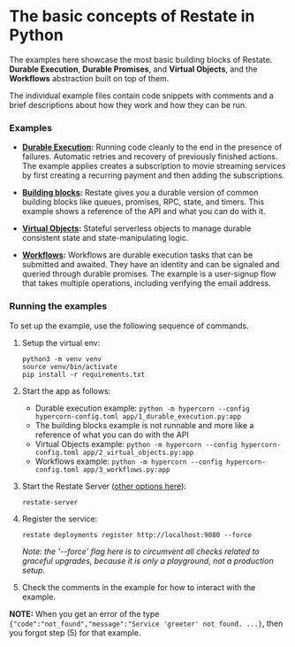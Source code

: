 # The basic concepts of Restate in Python

The examples here showcase the most basic building blocks of Restate. **Durable Execution**,
**Durable Promises**, and **Virtual Objects**, and the **Workflows** abstraction built on top
of them.

The individual example files contain code snippets with comments and a brief descriptions
about how they work and how they can be run.  

### Examples

* **[Durable Execution](app/0_durable_execution.py):** Running code cleanly
  to the end in the presence of failures. Automatic retries and recovery of previously
  finished actions. The example applies creates a subscription to movie streaming services
  by first creating a recurring payment and then adding the subscriptions.

* **[Building blocks](app/1_building_blocks.py):** Restate gives you a durable version
  of common building blocks like queues, promises, RPC, state, and timers.
  This example shows a reference of the API and what you can do with it.

* **[Virtual Objects](app/2_virtual_objects.py):** Stateful serverless objects
  to manage durable consistent state and state-manipulating logic.

* **[Workflows](app/3_workflows.py):** Workflows are durable execution tasks that can
  be submitted and awaited. They have an identity and can be signaled and queried
  through durable promises. The example is a user-signup flow that takes multiple
  operations, including verifying the email address. 


### Running the examples

To set up the example, use the following sequence of commands.

1. Setup the virtual env:
    ```shell
    python3 -m venv venv
    source venv/bin/activate
    pip install -r requirements.txt
    ```

3. Start the app as follows:
   - Durable execution example: `python -m hypercorn --config hypercorn-config.toml app/1_durable_execution.py:app`
   - The building blocks example is not runnable and more like a reference of what you can do with the API
   - Virtual Objects example: `python -m hypercorn --config hypercorn-config.toml app/2_virtual_objects.py:app`
   - Workflows example: `python -m hypercorn --config hypercorn-config.toml app/3_workflows.py:app`

4. Start the Restate Server ([other options here](https://docs.restate.dev/develop/local_dev)):
    ```shell
    restate-server
    ```

5. Register the service:
    ```shell
    restate deployments register http://localhost:9080 --force
    ```
    _Note: the '--force' flag here is to circumvent all checks related to graceful upgrades, because it is only a playground, not a production setup._

6. Check the comments in the example for how to interact with the example.

**NOTE:** When you get an error of the type `{"code":"not_found","message":"Service 'greeter' not found. ...}`, then you forgot step (5) for that example.
